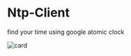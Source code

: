 # Ntp-Client
find your time using google atomic clock

![card](https://github-readme-stats.vercel.app/api/pin?username=BDR-PRO&repo=Ntp-Client&title_color=fff&icon_color=f9f9f9&text_color=9f9f9f&bg_color=151515)
